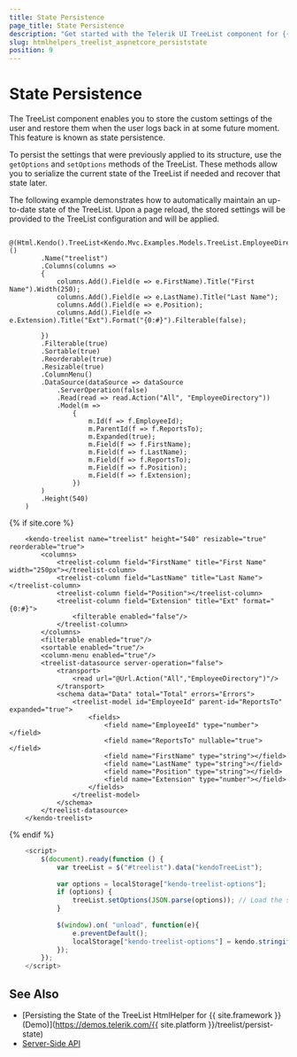 ```yaml
---
title: State Persistence
page_title: State Persistence
description: "Get started with the Telerik UI TreeList component for {{ site.framework }} and persist the state of the widget."
slug: htmlhelpers_treelist_aspnetcore_persiststate
position: 9
---
```


# State Persistence

The TreeList component enables you to store the custom settings of the user and restore them when the user logs back in at some future moment. This feature is known as state persistence.

To persist the settings that were previously applied to its structure, use the `getOptions` and `setOptions` methods of the TreeList. These methods allow you to serialize the current state of the TreeList if needed and recover that state later. 

The following example demonstrates how to automatically maintain an up-to-date state of the TreeList. Upon a page reload, the stored settings will be provided to the TreeList configuration and will be applied.

```HtmlHelper
    @(Html.Kendo().TreeList<Kendo.Mvc.Examples.Models.TreeList.EmployeeDirectoryModel>()
        .Name("treelist")
        .Columns(columns =>
        {
            columns.Add().Field(e => e.FirstName).Title("First Name").Width(250);
            columns.Add().Field(e => e.LastName).Title("Last Name");
            columns.Add().Field(e => e.Position);
            columns.Add().Field(e => e.Extension).Title("Ext").Format("{0:#}").Filterable(false);

        })
        .Filterable(true)
        .Sortable(true)
        .Reorderable(true)
        .Resizable(true)
        .ColumnMenu()
        .DataSource(dataSource => dataSource
            .ServerOperation(false)
            .Read(read => read.Action("All", "EmployeeDirectory"))
            .Model(m =>
                {
                    m.Id(f => f.EmployeeId);
                    m.ParentId(f => f.ReportsTo);
                    m.Expanded(true);
                    m.Field(f => f.FirstName);
                    m.Field(f => f.LastName);
                    m.Field(f => f.ReportsTo);
                    m.Field(f => f.Position);
                    m.Field(f => f.Extension);
                })
        )
        .Height(540)
    )
```
{% if site.core %}
```TagHelper
    <kendo-treelist name="treelist" height="540" resizable="true" reorderable="true">
        <columns>
            <treelist-column field="FirstName" title="First Name" width="250px"></treelist-column>
            <treelist-column field="LastName" title="Last Name"></treelist-column>
            <treelist-column field="Position"></treelist-column>
            <treelist-column field="Extension" title="Ext" format="{0:#}">
                <filterable enabled="false"/>
            </treelist-column>
        </columns>
        <filterable enabled="true"/>
        <sortable enabled="true"/>
        <column-menu enabled="true"/>
        <treelist-datasource server-operation="false">
            <transport>
                <read url="@Url.Action("All","EmployeeDirectory")"/>
            </transport>
            <schema data="Data" total="Total" errors="Errors">
                <treelist-model id="EmployeeId" parent-id="ReportsTo" expanded="true">
                    <fields>
                        <field name="EmployeeId" type="number"></field>
                        <field name="ReportsTo" nullable="true"></field>
                        <field name="FirstName" type="string"></field>
                        <field name="LastName" type="string"></field>
                        <field name="Position" type="string"></field>
                        <field name="Extension" type="number"></field>
                    </fields>
                </treelist-model>
            </schema>
        </treelist-datasource>
    </kendo-treelist>
```
{% endif %}
```JavaScript
    <script>
        $(document).ready(function () {
            var treeList = $("#treelist").data("kendoTreeList");
            
            var options = localStorage["kendo-treelist-options"];
            if (options) {
                treeList.setOptions(JSON.parse(options)); // Load the stored TreeList options after its initialization
            }
            
            $(window).on( "unload", function(e){
                e.preventDefault();
                localStorage["kendo-treelist-options"] = kendo.stringify(treeList.getOptions()); // Get and store the TreeList settings when navigating away from the page
            });
        });
    </script>
```


## See Also

* [Persisting the State of the TreeList HtmlHelper for {{ site.framework }} (Demo)](https://demos.telerik.com/{{ site.platform }}/treelist/persist-state)
* [Server-Side API](/api/treelist)
